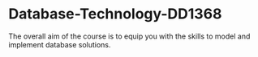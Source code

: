# Database-Technology-DD1368
The overall aim of the course is to equip you with the skills to model and implement database solutions. 
